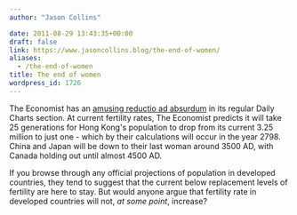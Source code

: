 ```yaml
---
author: "Jason Collins"

date: 2011-08-29 13:43:35+00:00
draft: false
link: https://www.jasoncollins.blog/the-end-of-women/
aliases:
  - /the-end-of-women
title: The end of women
wordpress_id: 1726
---
```


The Economist has an [amusing reductio ad absurdum](http://www.economist.com/blogs/dailychart/2011/08/populations) in its regular Daily Charts section. At current fertility rates, The Economist predicts it will take 25 generations for Hong Kong's population to drop from its current 3.25 million to just one - which by their calculations will occur in the year 2798. China and Japan will be down to their last woman around 3500 AD, with Canada holding out until almost 4500 AD.

If you browse through any official projections of population in developed countries, they tend to suggest that the current below replacement levels of fertility are here to stay. But would anyone argue that fertility rate in developed countries will not, _at some point_, increase?
